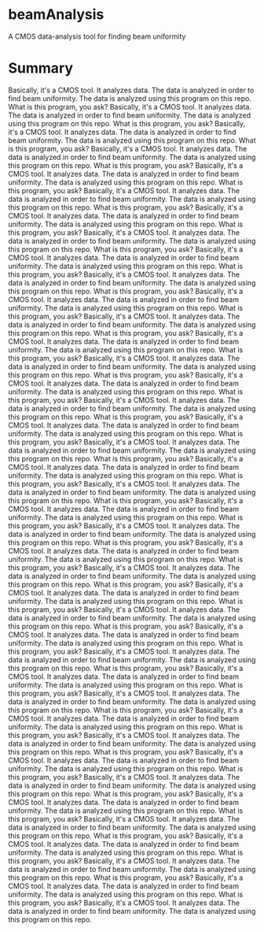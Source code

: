 # beamAnalysis
A CMOS data-analysis tool for finding beam uniformity
# Summary
Basically, it's a CMOS tool. It analyzes data. The data is analyzed in order to find beam uniformity. The data is analyzed using this program on this repo. What is this program, you ask? Basically, it's a CMOS tool. It analyzes data. The data is analyzed in order to find beam uniformity. The data is analyzed using this program on this repo. What is this program, you ask? Basically, it's a CMOS tool. It analyzes data. The data is analyzed in order to find beam uniformity. The data is analyzed using this program on this repo. What is this program, you ask? Basically, it's a CMOS tool. It analyzes data. The data is analyzed in order to find beam uniformity. The data is analyzed using this program on this repo. What is this program, you ask? Basically, it's a CMOS tool. It analyzes data. The data is analyzed in order to find beam uniformity. The data is analyzed using this program on this repo. What is this program, you ask? Basically, it's a CMOS tool. It analyzes data. The data is analyzed in order to find beam uniformity. The data is analyzed using this program on this repo. What is this program, you ask? Basically, it's a CMOS tool. It analyzes data. The data is analyzed in order to find beam uniformity. The data is analyzed using this program on this repo. What is this program, you ask? Basically, it's a CMOS tool. It analyzes data. The data is analyzed in order to find beam uniformity. The data is analyzed using this program on this repo. What is this program, you ask? Basically, it's a CMOS tool. It analyzes data. The data is analyzed in order to find beam uniformity. The data is analyzed using this program on this repo. What is this program, you ask? Basically, it's a CMOS tool. It analyzes data. The data is analyzed in order to find beam uniformity. The data is analyzed using this program on this repo. What is this program, you ask? Basically, it's a CMOS tool. It analyzes data. The data is analyzed in order to find beam uniformity. The data is analyzed using this program on this repo. What is this program, you ask? Basically, it's a CMOS tool. It analyzes data. The data is analyzed in order to find beam uniformity. The data is analyzed using this program on this repo. What is this program, you ask? Basically, it's a CMOS tool. It analyzes data. The data is analyzed in order to find beam uniformity. The data is analyzed using this program on this repo. What is this program, you ask? Basically, it's a CMOS tool. It analyzes data. The data is analyzed in order to find beam uniformity. The data is analyzed using this program on this repo. What is this program, you ask? Basically, it's a CMOS tool. It analyzes data. The data is analyzed in order to find beam uniformity. The data is analyzed using this program on this repo. What is this program, you ask? Basically, it's a CMOS tool. It analyzes data. The data is analyzed in order to find beam uniformity. The data is analyzed using this program on this repo. What is this program, you ask? Basically, it's a CMOS tool. It analyzes data. The data is analyzed in order to find beam uniformity. The data is analyzed using this program on this repo. What is this program, you ask? Basically, it's a CMOS tool. It analyzes data. The data is analyzed in order to find beam uniformity. The data is analyzed using this program on this repo. What is this program, you ask? Basically, it's a CMOS tool. It analyzes data. The data is analyzed in order to find beam uniformity. The data is analyzed using this program on this repo. What is this program, you ask? Basically, it's a CMOS tool. It analyzes data. The data is analyzed in order to find beam uniformity. The data is analyzed using this program on this repo. What is this program, you ask? Basically, it's a CMOS tool. It analyzes data. The data is analyzed in order to find beam uniformity. The data is analyzed using this program on this repo. What is this program, you ask? Basically, it's a CMOS tool. It analyzes data. The data is analyzed in order to find beam uniformity. The data is analyzed using this program on this repo. What is this program, you ask? Basically, it's a CMOS tool. It analyzes data. The data is analyzed in order to find beam uniformity. The data is analyzed using this program on this repo. What is this program, you ask? Basically, it's a CMOS tool. It analyzes data. The data is analyzed in order to find beam uniformity. The data is analyzed using this program on this repo. What is this program, you ask? Basically, it's a CMOS tool. It analyzes data. The data is analyzed in order to find beam uniformity. The data is analyzed using this program on this repo. What is this program, you ask? Basically, it's a CMOS tool. It analyzes data. The data is analyzed in order to find beam uniformity. The data is analyzed using this program on this repo. What is this program, you ask? Basically, it's a CMOS tool. It analyzes data. The data is analyzed in order to find beam uniformity. The data is analyzed using this program on this repo. What is this program, you ask? Basically, it's a CMOS tool. It analyzes data. The data is analyzed in order to find beam uniformity. The data is analyzed using this program on this repo. What is this program, you ask? Basically, it's a CMOS tool. It analyzes data. The data is analyzed in order to find beam uniformity. The data is analyzed using this program on this repo. What is this program, you ask? Basically, it's a CMOS tool. It analyzes data. The data is analyzed in order to find beam uniformity. The data is analyzed using this program on this repo. What is this program, you ask? Basically, it's a CMOS tool. It analyzes data. The data is analyzed in order to find beam uniformity. The data is analyzed using this program on this repo. What is this program, you ask? Basically, it's a CMOS tool. It analyzes data. The data is analyzed in order to find beam uniformity. The data is analyzed using this program on this repo. What is this program, you ask? Basically, it's a CMOS tool. It analyzes data. The data is analyzed in order to find beam uniformity. The data is analyzed using this program on this repo. What is this program, you ask? Basically, it's a CMOS tool. It analyzes data. The data is analyzed in order to find beam uniformity. The data is analyzed using this program on this repo. What is this program, you ask? Basically, it's a CMOS tool. It analyzes data. The data is analyzed in order to find beam uniformity. The data is analyzed using this program on this repo. What is this program, you ask? Basically, it's a CMOS tool. It analyzes data. The data is analyzed in order to find beam uniformity. The data is analyzed using this program on this repo. What is this program, you ask? Basically, it's a CMOS tool. It analyzes data. The data is analyzed in order to find beam uniformity. The data is analyzed using this program on this repo. What is this program, you ask? Basically, it's a CMOS tool. It analyzes data. The data is analyzed in order to find beam uniformity. The data is analyzed using this program on this repo. What is this program, you ask? Basically, it's a CMOS tool. It analyzes data. The data is analyzed in order to find beam uniformity. The data is analyzed using this program on this repo. What is this program, you ask? Basically, it's a CMOS tool. It analyzes data. The data is analyzed in order to find beam uniformity. The data is analyzed using this program on this repo.

